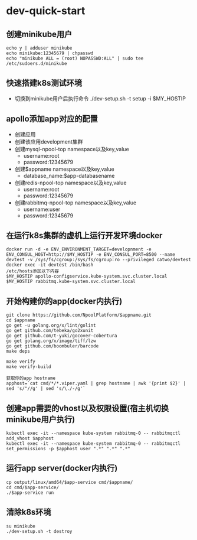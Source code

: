 # dev-quick-start

## 创建minikube用户
```
echo y | adduser minikube
echo minikube:12345679 | chpasswd
echo "minikube ALL = (root) NOPASSWD:ALL" | sudo tee /etc/sudoers.d/minikube
```

## 快速搭建k8s测试环境
- 切换到minikube用户后执行命令 ./dev-setup.sh -t setup -i $MY_HOSTIP


## apollo添加app对应的配置
- 创建应用
- 创建该应用development集群
- 创建mysql-npool-top namespace以及key,value
  - username:root
  - password:12345679
- 创建$appname namespace以及key,value
  - database_name:$app-databasename
- 创建redis-npool-top namespace以及key,value
  - username:root
  - password:12345679
- 创建rabbitmq-npool-top namespace以及key,value
  - username:user
  - password:12345679

## 在运行k8s集群的虚机上运行开发环境docker
```
docker run -d -e ENV_ENVIRONMENT_TARGET=developnment -e ENV_CONSUL_HOST=http://$MY_HOSTIP -e ENV_CONSUL_PORT=8500 --name devtest -v /sys/fs/cgroup:/sys/fs/cgroup:ro --privileged catwo/devtest
docker exec -it devtest /bin/bash
/etc/hosts添加以下内容
$MY_HOSTIP apollo-configservice.kube-system.svc.cluster.local
$MY_HOSTIP rabbitmq.kube-system.svc.cluster.local
```

## 开始构建你的app(docker内执行)
```
git clone https://github.com/NpoolPlatform/$appname.git
cd $appname
go get -u golang.org/x/lint/golint
go get github.com/tebeka/go2xunit
go get github.com/t-yuki/gocover-cobertura
go get golang.org/x/image/tiff/lzw
go get github.com/boombuler/barcode
make deps

make verify
make verify-build

获取你的app hostname
apphost=`cat cmd/*/*.viper.yaml | grep hostname | awk '{print $2}' | sed 's/"//g' | sed 's/\./-/g'`
```

## 创建app需要的vhost以及权限设置(宿主机切换minikube用户执行)
```
kubectl exec -it --namespace kube-system rabbitmq-0 -- rabbitmqctl add_vhost $apphost
kubectl exec -it --namespace kube-system rabbitmq-0 -- rabbitmqctl set_permissions -p $apphost user ".*" ".*" ".*"
```

## 运行app server(docker内执行)
```
cp output/linux/amd64/$app-service cmd/$appname/
cd cmd/$app-service/
./$app-service run
```

## 清除k8s环境
```
su minikube
./dev-setup.sh -t destroy
```
